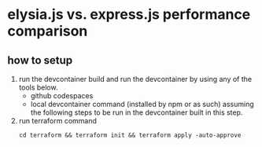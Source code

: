 # elysia.js vs. express.js performance comparison

## how to setup

1. run the devcontainer
   build and run the devcontainer by using any of the tools below.
   - github codespaces
   - local devcontainer command (installed by npm or as such)
     assuming the following steps to be run in the devcontainer built in this step.
2. run terraform command
   ```
   cd terraform && terraform init && terraform apply -auto-approve
   ```
